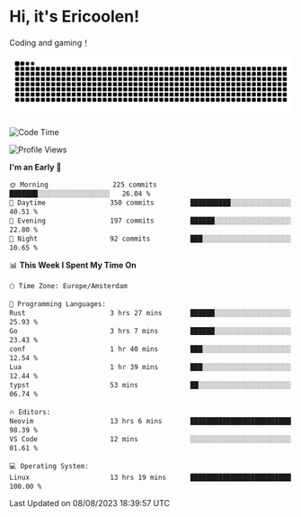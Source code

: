 # Hi, it's Ericoolen!
Coding and gaming！

<picture>
  <source media="(prefers-color-scheme: dark)" srcset="https://raw.githubusercontent.com/Eric-Song-Nop/Eric-Song-Nop/output/github-contribution-grid-snake-dark.svg">
  <source media="(prefers-color-scheme: light)" srcset="https://raw.githubusercontent.com/Eric-Song-Nop/Eric-Song-Nop/output/github-contribution-grid-snake.svg">
  <img alt="github contribution grid snake animation" src="https://raw.githubusercontent.com/Eric-Song-Nop/Eric-Song-Nop/output/github-contribution-grid-snake.svg">
</picture>

<!--START_SECTION:waka-->
![Code Time](http://img.shields.io/badge/Code%20Time-931%20hrs%2014%20mins-blue)

![Profile Views](http://img.shields.io/badge/Profile%20Views-16-blue)

**I'm an Early 🐤** 

```text
🌞 Morning                225 commits         ███████░░░░░░░░░░░░░░░░░░   26.04 % 
🌆 Daytime                350 commits         ██████████░░░░░░░░░░░░░░░   40.51 % 
🌃 Evening                197 commits         ██████░░░░░░░░░░░░░░░░░░░   22.80 % 
🌙 Night                  92 commits          ███░░░░░░░░░░░░░░░░░░░░░░   10.65 % 
```


📊 **This Week I Spent My Time On** 

```text
🕑︎ Time Zone: Europe/Amsterdam

💬 Programming Languages: 
Rust                     3 hrs 27 mins       ██████░░░░░░░░░░░░░░░░░░░   25.93 % 
Go                       3 hrs 7 mins        ██████░░░░░░░░░░░░░░░░░░░   23.43 % 
conf                     1 hr 40 mins        ███░░░░░░░░░░░░░░░░░░░░░░   12.54 % 
Lua                      1 hr 39 mins        ███░░░░░░░░░░░░░░░░░░░░░░   12.44 % 
typst                    53 mins             ██░░░░░░░░░░░░░░░░░░░░░░░   06.74 % 

🔥 Editors: 
Neovim                   13 hrs 6 mins       █████████████████████████   98.39 % 
VS Code                  12 mins             ░░░░░░░░░░░░░░░░░░░░░░░░░   01.61 % 

💻 Operating System: 
Linux                    13 hrs 19 mins      █████████████████████████   100.00 % 
```


 Last Updated on 08/08/2023 18:39:57 UTC
<!--END_SECTION:waka-->
